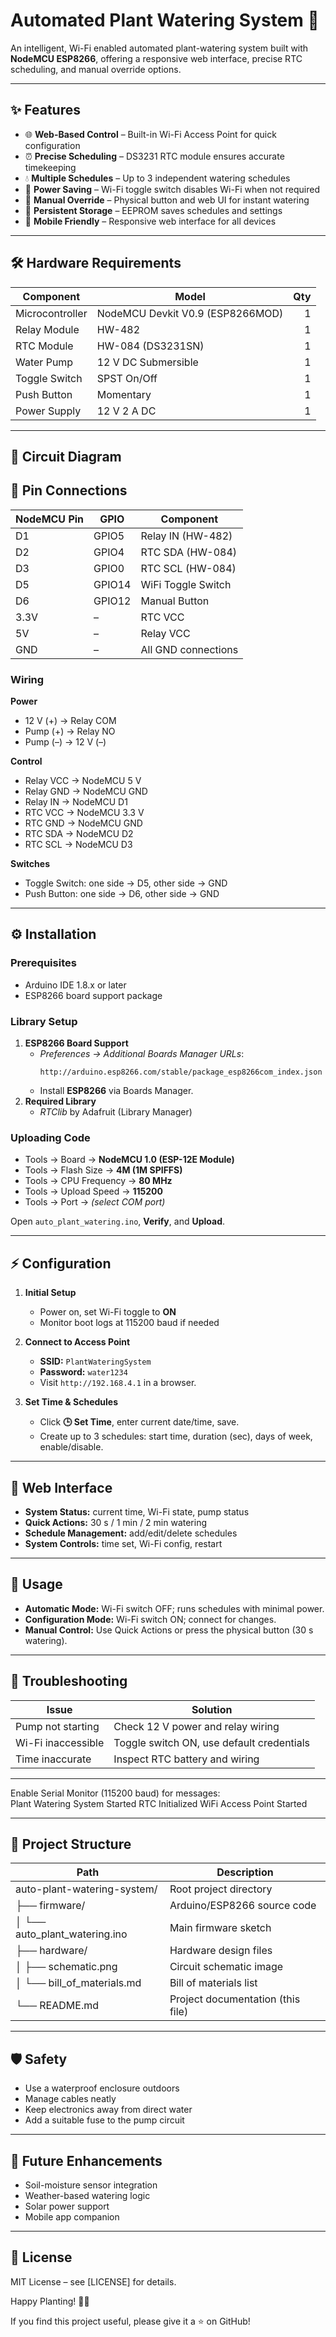 # Automated Plant Watering System 🌱

An intelligent, Wi-Fi enabled automated plant-watering system built with **NodeMCU ESP8266**, offering a responsive web interface, precise RTC scheduling, and manual override options.

---

## ✨ Features
- 🌐 **Web-Based Control** – Built-in Wi-Fi Access Point for quick configuration  
- ⏰ **Precise Scheduling** – DS3231 RTC module ensures accurate timekeeping  
- 💧 **Multiple Schedules** – Up to 3 independent watering schedules  
- 🔌 **Power Saving** – Wi-Fi toggle switch disables Wi-Fi when not required  
- 🔄 **Manual Override** – Physical button and web UI for instant watering  
- 💾 **Persistent Storage** – EEPROM saves schedules and settings  
- 📱 **Mobile Friendly** – Responsive web interface for all devices  

---

## 🛠 Hardware Requirements

| Component        | Model                      | Qty |
|------------------|----------------------------|----:|
| Microcontroller  | NodeMCU Devkit V0.9 (ESP8266MOD) | 1 |
| Relay Module     | HW-482                     | 1 |
| RTC Module       | HW-084 (DS3231SN)          | 1 |
| Water Pump       | 12 V DC Submersible        | 1 |
| Toggle Switch    | SPST On/Off                | 1 |
| Push Button      | Momentary                  | 1 |
| Power Supply     | 12 V 2 A DC                | 1 |

---

## 🔌 Circuit Diagram


## 🔌 Pin Connections

| NodeMCU Pin | GPIO   | Component              |
|-------------|--------|------------------------|
| D1          | GPIO5  | Relay IN (HW-482)      |
| D2          | GPIO4  | RTC SDA (HW-084)       |
| D3          | GPIO0  | RTC SCL (HW-084)       |
| D5          | GPIO14 | WiFi Toggle Switch     |
| D6          | GPIO12 | Manual Button          |
| 3.3V        | –      | RTC VCC                |
| 5V          | –      | Relay VCC              |
| GND         | –      | All GND connections    |


### Wiring
**Power**  
- 12 V (+) → Relay COM  
- Pump (+) → Relay NO  
- Pump (–) → 12 V (–)

**Control**  
- Relay VCC → NodeMCU 5 V  
- Relay GND → NodeMCU GND  
- Relay IN  → NodeMCU D1  
- RTC VCC  → NodeMCU 3.3 V  
- RTC GND  → NodeMCU GND  
- RTC SDA  → NodeMCU D2  
- RTC SCL  → NodeMCU D3  

**Switches**  
- Toggle Switch: one side → D5, other side → GND  
- Push Button: one side → D6, other side → GND  

---

## ⚙️ Installation

### Prerequisites
- Arduino IDE 1.8.x or later  
- ESP8266 board support package  

### Library Setup
1. **ESP8266 Board Support**  
   - *Preferences → Additional Boards Manager URLs*:  
     ```
     http://arduino.esp8266.com/stable/package_esp8266com_index.json
     ```
   - Install **ESP8266** via Boards Manager.
2. **Required Library**  
   - *RTClib* by Adafruit (Library Manager)

### Uploading Code
- Tools → Board → **NodeMCU 1.0 (ESP-12E Module)**  
- Tools → Flash Size → **4M (1M SPIFFS)**  
- Tools → CPU Frequency → **80 MHz**  
- Tools → Upload Speed → **115200**  
- Tools → Port → *(select COM port)*  

Open `auto_plant_watering.ino`, **Verify**, and **Upload**.

---

## ⚡ Configuration

1. **Initial Setup**  
   - Power on, set Wi-Fi toggle to **ON**  
   - Monitor boot logs at 115200 baud if needed  

2. **Connect to Access Point**  
   - **SSID:** `PlantWateringSystem`  
   - **Password:** `water1234`  
   - Visit `http://192.168.4.1` in a browser.

3. **Set Time & Schedules**  
   - Click **🕒 Set Time**, enter current date/time, save.  
   - Create up to 3 schedules: start time, duration (sec), days of week, enable/disable.

---

## 📱 Web Interface
- **System Status:** current time, Wi-Fi state, pump status  
- **Quick Actions:** 30 s / 1 min / 2 min watering  
- **Schedule Management:** add/edit/delete schedules  
- **System Controls:** time set, Wi-Fi config, restart  

---

## 🚀 Usage
- **Automatic Mode:** Wi-Fi switch OFF; runs schedules with minimal power.  
- **Configuration Mode:** Wi-Fi switch ON; connect for changes.  
- **Manual Control:** Use Quick Actions or press the physical button (30 s watering).

---

## 🔧 Troubleshooting

| Issue              | Solution                                      |
|--------------------|-----------------------------------------------|
| Pump not starting  | Check 12 V power and relay wiring             |
| Wi-Fi inaccessible | Toggle switch ON, use default credentials     |
| Time inaccurate    | Inspect RTC battery and wiring               |

---

Enable Serial Monitor (115200 baud) for messages:  
Plant Watering System Started
RTC Initialized
WiFi Access Point Started

---

## 📁 Project Structure

| Path                          | Description                          |
|-------------------------------|--------------------------------------|
| auto-plant-watering-system/   | Root project directory              |
| ├── firmware/                 | Arduino/ESP8266 source code         |
| │   └── auto_plant_watering.ino | Main firmware sketch               |
| ├── hardware/                 | Hardware design files               |
| │   ├── schematic.png         | Circuit schematic image            |
| │   └── bill_of_materials.md  | Bill of materials list             |
| └── README.md                 | Project documentation (this file)  |

---

## 🛡️ Safety
- Use a waterproof enclosure outdoors  
- Manage cables neatly  
- Keep electronics away from direct water  
- Add a suitable fuse to the pump circuit  

---

## 🌟 Future Enhancements
- Soil-moisture sensor integration  
- Weather-based watering logic  
- Solar power support  
- Mobile app companion  

---

## 📄 License
MIT License – see [LICENSE] for details.


Happy Planting! 🌿💧  

If you find this project useful, please give it a ⭐ on GitHub!


